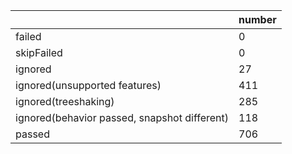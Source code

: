 |  | number |
|----| ---- |
| failed | 0 |
| skipFailed | 0 |
| ignored | 27 |
| ignored(unsupported features) | 411 |
| ignored(treeshaking) | 285 |
| ignored(behavior passed, snapshot different) | 118 |
| passed | 706 |
